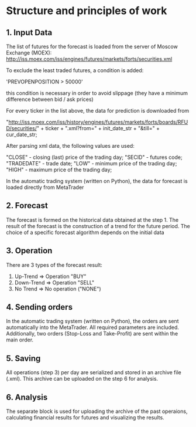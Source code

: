# Structure and principles of work

## 1. Input Data

The list of futures for the forecast is loaded from the server of Moscow Exchange (MOEX):
http://iss.moex.com/iss/engines/futures/markets/forts/securities.xml

To exclude the least traded futures, a condition is added:

'PREVOPENPOSITION > 50000'

this condition is necessary in order to avoid slippage (they have a minimum difference between bid / ask prices)

For every ticker in the list above, the data for prediction is downloaded from

"http://iss.moex.com/iss/history/engines/futures/markets/forts/boards/RFUD/securities/" + ticker + ".xml?from=" + init_date_str + "&till=" + cur_date_str;

After parsing xml data, the following values are used:

"CLOSE" - closing (last) price of the trading day;
"SECID" - futures code;
"TRADEDATE" - trade date;
"LOW" - minimum price of the trading day;
"HIGH" - maximum price of the trading day;

In the automatic trading system (written on Python), the data for forecast is loaded directly from MetaTrader

## 2. Forecast

The forecast is formed on the historical data obtained at the step 1. The result of the forecast is the construction of a trend for the future period. The choice of a specific forecast algorithm depends on the initial data

## 3. Operation

There are 3 types of the forecast result:

1. Up-Trend => Operation "BUY"
2. Down-Trend => Operation "SELL"
3. No Trend => No operation ("NONE")

## 4. Sending orders

In the automatic trading system (written on Python), the orders are sent automatically into the MetaTrader. All required parameters are included. Additionally,
two orders (Stop-Loss and Take-Profit) are sent within the main order.

## 5. Saving 

All operations (step 3) per day are serialized and stored in an archive file (.xml). This archive can be uploaded on the step 6 for analysis.

## 6. Analysis

The separate block is used for uploading the archive of the past operaions, calculating financial results for futures and visualizing the results.
